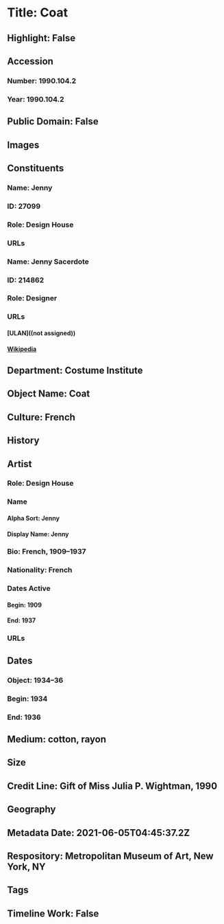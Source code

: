 # Title: Coat
## Highlight: False
## Accession
### Number: 1990.104.2
### Year: 1990.104.2
## Public Domain: False
## Images
## Constituents
### Name: Jenny
### ID: 27099
### Role: Design House
### URLs
### Name: Jenny Sacerdote
### ID: 214862
### Role: Designer
### URLs
#### [ULAN]((not assigned))
#### [Wikipedia](https://www.wikidata.org/wiki/Q3177164)
## Department: Costume Institute
## Object Name: Coat
## Culture: French
## History
## Artist
### Role: Design House
### Name
#### Alpha Sort: Jenny
#### Display Name: Jenny
### Bio: French, 1909–1937
### Nationality: French
### Dates Active
#### Begin: 1909
#### End: 1937
### URLs
## Dates
### Object: 1934–36
### Begin: 1934
### End: 1936
## Medium: cotton, rayon
## Size
## Credit Line: Gift of Miss Julia P. Wightman, 1990
## Geography
## Metadata Date: 2021-06-05T04:45:37.2Z
## Respository: Metropolitan Museum of Art, New York, NY
## Tags
## Timeline Work: False